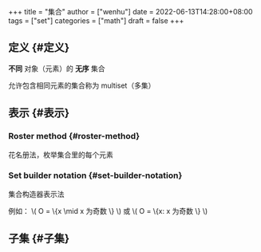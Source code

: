 +++
title = "集合"
author = ["wenhu"]
date = 2022-06-13T14:28:00+08:00
tags = ["set"]
categories = ["math"]
draft = false
+++

## 定义 {#定义}

**不同** 对象（元素）的 **无序** 集合

允许包含相同元素的集合称为 multiset（多集）


## 表示 {#表示}


### Roster method {#roster-method}

花名册法，枚举集合里的每个元素


### Set builder notation {#set-builder-notation}

集合构造器表示法

例如： \\( O  = \\{x \mid x 为奇数 \\} \\) 或 \\( O  = \\{x: x 为奇数 \\} \\)


## 子集 {#子集}

